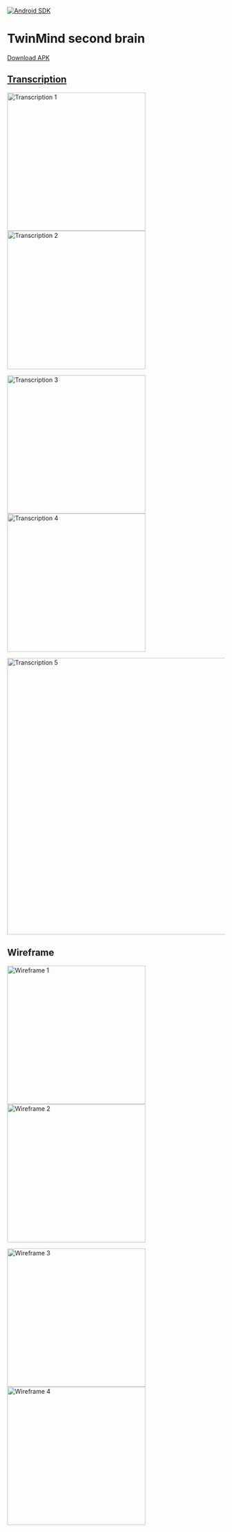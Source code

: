 [![Android SDK](https://img.shields.io/badge/sdk-24%2B-informational)](https://developer.android.com/tools/releases/platforms#7.0)

# TwinMind second brain

[Download APK](https://github.com/hanggrian/TwinMindSecondBrain/releases/download/1/transcription-debug.apk)

## [Transcription](https://github.com/hanggrian/TwinMindSecondBrain/blob/assets/assignment.pdf)

<img
  width="320px"
  alt="Transcription 1"
  src="https://github.com/hanggrian/TwinMindSecondBrain/raw/assets/transcription1.png"/>
<img
  width="320px"
  alt="Transcription 2"
  src="https://github.com/hanggrian/TwinMindSecondBrain/raw/assets/transcription2.png"/>

<img
  width="320px"
  alt="Transcription 3"
  src="https://github.com/hanggrian/TwinMindSecondBrain/raw/assets/transcription3.png"/>
<img
  width="320px"
  alt="Transcription 4"
  src="https://github.com/hanggrian/TwinMindSecondBrain/raw/assets/transcription4.png"/>

<img
  width="640px"
  alt="Transcription 5"
  src="https://github.com/hanggrian/TwinMindSecondBrain/raw/assets/transcription5.png"/>

## Wireframe

<img
  width="320px"
  alt="Wireframe 1"
  src="https://github.com/hanggrian/TwinMindSecondBrain/raw/assets/wireframe1.png"/>
<img
  width="320px"
  alt="Wireframe 2"
  src="https://github.com/hanggrian/TwinMindSecondBrain/raw/assets/wireframe2.png"/>

<img
  width="320px"
  alt="Wireframe 3"
  src="https://github.com/hanggrian/TwinMindSecondBrain/raw/assets/wireframe3.png"/>
<img
  width="320px"
  alt="Wireframe 4"
  src="https://github.com/hanggrian/TwinMindSecondBrain/raw/assets/wireframe4.png"/>
